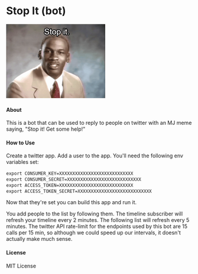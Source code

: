 Stop It (bot)
=============

![](stopit.gif)

#### About

This is a bot that can be used to reply to people on twitter with an MJ meme saying, "Stop it! Get some help!"

#### How to Use

Create a twitter app. Add a user to the app. You'll need the following env variables set:

```
export CONSUMER_KEY=XXXXXXXXXXXXXXXXXXXXXXXXXXXX
export CONSUMER_SECRET=XXXXXXXXXXXXXXXXXXXXXXXXXXXX
export ACCESS_TOKEN=XXXXXXXXXXXXXXXXXXXXXXXXXXXX
export ACCESS_TOKEN_SECRET=XXXXXXXXXXXXXXXXXXXXXXXXXXXX
```

Now that they're set you can build this app and run it.

You add people to the list by following them. The timeline subscriber will refresh your timeline every 2 minutes. The
following list will refresh every 5 minutes. The twitter API rate-limit for the endpoints used by this bot are 15 calls
per 15 min, so although we could speed up our intervals, it doesn't actually make much sense.

#### License

MIT License
